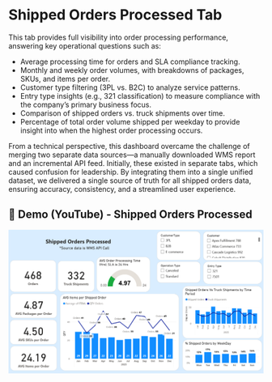 # Shipped Orders Processed Tab

This tab provides full visibility into order processing performance, answering key operational questions such as:
- Average processing time for orders and SLA compliance tracking.
- Monthly and weekly order volumes, with breakdowns of packages, SKUs, and items per order.
- Customer type filtering (3PL vs. B2C) to analyze service patterns.
- Entry type insights (e.g., 321 classification) to measure compliance with the company’s primary business focus.
- Comparison of shipped orders vs. truck shipments over time.
- Percentage of total order volume shipped per weekday to provide insight into when the highest order processing occurs.

From a technical perspective, this dashboard overcame the challenge of merging two separate data sources—a manually downloaded WMS report and an incremental API feed. Initially, these existed in separate tabs, which caused confusion for leadership. By integrating them into a single unified dataset, we delivered a single source of truth for all shipped orders data, ensuring accuracy, consistency, and a streamlined user experience.


## 🎥 Demo (YouTube) - Shipped Orders Processed 

[![Watch the video](Dashboard%20Screenshots/Orders%20Shipped%20Tab%20Screenshot.png)](https://youtu.be/_GKGZqYdJ_0)



